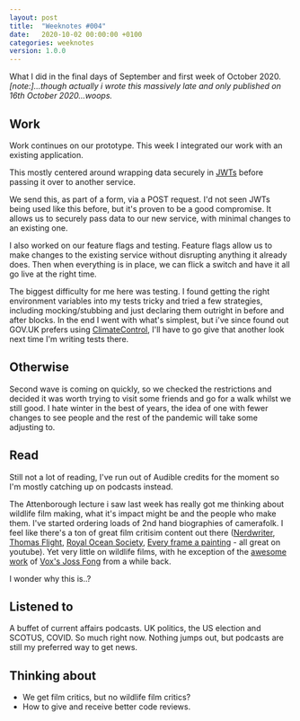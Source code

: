 ```yaml
---
layout: post
title:  "Weeknotes #004"
date:   2020-10-02 00:00:00 +0100
categories: weeknotes
version: 1.0.0
---
```


What I did in the final days of September and first week of October 2020.
*[note:]...though actually i wrote this massively late and only published on 16th October 2020...woops.*

## Work

Work continues on our prototype. This week I integrated our work with an existing application.

This mostly centered around wrapping data securely in [JWTs][jwts] before passing it over to another service.

We send this, as part of a form, via a POST request. I'd not seen JWTs being used like this before, but it's proven to be a good compromise. It allows us to securely pass data to our new service, with minimal changes to an existing one.

I also worked on our feature flags and testing. Feature flags allow us to make changes to the existing service without disrupting anything it already does. Then when everything is in place, we can flick a switch and have it all go live at the right time.

The biggest difficulty for me here was testing. I found getting the right environment variables into my tests tricky and tried a few strategies, including mocking/stubbing and just declaring them outright in before and after blocks. In the end I went with what's simplest, but i've since found out GOV.UK prefers using [ClimateControl][govuk-testing], I'll have to go give that another look next time I'm writing tests there.

## Otherwise

Second wave is coming on quickly, so we checked the restrictions and decided it was worth trying to visit some friends and go for a walk whilst we still good. I hate winter in the best of years, the idea of one with fewer changes to see people and the rest of the pandemic will take some adjusting to.

## Read

Still not a lot of reading, I've run out of Audible credits for the moment so I'm mostly catching up on podcasts instead.

The Attenborough lecture i saw last week has really got me thinking about wildlife film making, what it's impact might be and the people who make them. I've started ordering loads of 2nd hand biographies of camerafolk. I feel like there's a ton of great film critisim content out there ([Nerdwriter][nerdwriter], [Thomas Flight][thomas-flight], [Royal Ocean Society][royal-oceal-film-soc], [Every frame a painting][every-frame-a-painting] - all great on youtube). Yet very little on wildlife films, with he exception of the [awesome][joss-fong-wildlife-1] [work][joss-fong-wildlife-2] of [Vox's Joss Fong][joss-fong-wildlife-3] from a while back.

I wonder why this is..?

## Listened to

A buffet of current affairs podcasts. UK politics, the US election and SCOTUS, COVID. So much right now.
Nothing jumps out, but podcasts are still my preferred way to get news.

## Thinking about

- We get film critics, but no wildlife film critics?
- How to give and receive better code reviews.

[jwts]: https://en.wikipedia.org/wiki/JSON_Web_Token
[govuk-testing]: https://docs.publishing.service.gov.uk/manual/conventions-for-rails-applications.html#testing-utilities
[nerdwriter]: https://www.youtube.com/user/Nerdwriter1
[thomas-flight]: https://www.youtube.com/user/thecreativesidetv
[every-frame-a-painting]: https://www.youtube.com/user/everyframeapainting
[royal-oceal-film-soc]: https://www.youtube.com/channel/UCWq-qJSudqKrzquTVep9Jwg
[joss-fong-wildlife-1]: https://www.youtube.com/watch?v=bpbmWqQMzq0
[joss-fong-wildlife-2]: https://www.youtube.com/watch?v=7t5l7sjcjHU
[joss-fong-wildlife-3]: https://www.youtube.com/watch?v=qAOKOJhzYXk